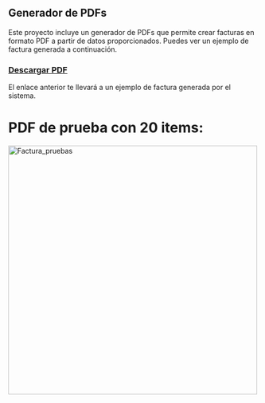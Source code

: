 ## Generador de PDFs

Este proyecto incluye un generador de PDFs que permite crear facturas en formato PDF a partir de datos proporcionados. Puedes ver un ejemplo de factura generada a continuación.

### [Descargar PDF](https://github.com/user-attachments/files/16464937/Factura-2024-08-01-Tech.Solutions.S.A.pdf)

El enlace anterior te llevará a un ejemplo de factura generada por el sistema.


<h1>PDF de prueba con 20 items:</h1>

<img src="https://github.com/user-attachments/assets/d557b6cb-5ae2-4348-9d5a-5c78b16cbbd9" alt="Factura_pruebas" width="500"/>

